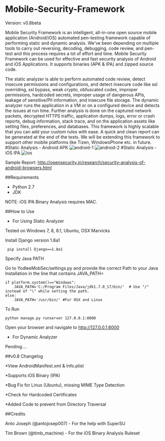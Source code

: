 # Mobile-Security-Framework
Version: v0.8beta

Mobile Security Framework is an intelligent, all-in-one open source mobile application (Android/iOS) automated pen-testing framework capable of performing static and dynamic analysis. We've been depending on multiple tools to carry out reversing, decoding, debugging, code review, and pen-test and this process requires a lot of effort and time. Mobile Security Framework can be used for effective and fast security analysis of Android and iOS Applications. It supports binaries (APK & IPA) and zipped source code.

The static analyzer is able to perform automated code review, detect insecure permissions and configurations, and detect insecure code like ssl overriding, ssl bypass, weak crypto, obfuscated codes, improper permissions, hardcoded secrets, improper usage of dangerous APIs, leakage of sensitive/PII information, and insecure file storage. 
The dynamic analyzer runs the application in a VM or on a configured device and detects the issues at run time. Further analysis is done on the captured network packets, decrypted HTTPS traffic, application dumps, logs, error or crash reports, debug information, stack trace, and on the application assets like setting files, preferences, and databases. This framework is highly scalable that you can add your custom rules with ease. A quick and clean report can be generated at the end of the tests. We will be extending this framework to support other mobile platforms like Tizen, WindowsPhone etc. in future. 
#Static Analysis - Android APK 
![android-1](https://cloud.githubusercontent.com/assets/4301109/7418316/a200f318-ef8a-11e4-9828-8d696e386847.png)
![android-2](https://cloud.githubusercontent.com/assets/4301109/7418317/a28dac4a-ef8a-11e4-8716-09fa42532ee8.png)
#Static Analysis - iOS IPA
![ios](https://cloud.githubusercontent.com/assets/4301109/7418318/a29b1f88-ef8a-11e4-8d76-9883b7664501.png)

Sample Report: http://opensecurity.in/research/security-analysis-of-android-browsers.html

##Requirements

* Python 2.7
* JDK

NOTE: iOS IPA Binary Analysis requires MAC.

##How to Use
* For Using Static Analyzer

Tested on Windows 7, 8, 8.1, Ubuntu, OSX Marvicks

 Install Django version 1.8a1

``` pip install Django==1.8a1```

 Specify Java PATH

Go to YodleeMobSec/settings.py and provide the correct Path to your Java Installation in the line that contains JAVA_PATH=
```
if platform.system()=="Windows":
    JAVA_PATH='C:/Program Files/Java/jdk1.7.0_17/bin/'  # Use "/" instead of "\" while setting the path.
else:
    JAVA_PATH='/usr/bin/' #For OSX and Linux
```

 To Run

```python manage.py runserver 127.0.0.1:8000```

Open your browser and navigate to http://127.0.0.1:8000

* For Dynamic Analyzer

Pending....
 
 ##v0.8 Changelog
 
*View AndroidManifest.xml & Info.plist

*Supports iOS Binary (IPA)

*Bug Fix for Linux (Ubuntu), missing MIME Type Detection

*Check for Hardcoded Certificates

*Added Code to prevent from Directory Traversal


##Credits
 
Anto Joseph (@antojosep007) - For the help with SuperSU
 
 Tim Brown (@timb_machine) - For the iOS Binary Analysis Ruleset
